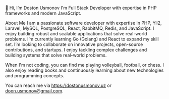 👋 Hi, I’m Doston Usmonov
 I'm Full Stack Developer with expertise in PHP frameworks and modern JavaScript.

 About Me
I am a passionate software developer with expertise in PHP, Yii2, Laravel, MySQL, PostgreSQL, React, RabbitMQ, Redis, and JavaScript. I enjoy building robust and scalable applications that solve real-world problems.
I’m currently learning Go (Golang) and React to expand my skill set.
I’m looking to collaborate on innovative projects, open-source contributions, and startups.
I enjoy tackling complex challenges and building systems that solve real-world problems.

When I'm not coding, you can find me playing volleyball, football, or chess. I also enjoy reading books and continuously learning about new technologies and programming concepts.

You can reach me via https://dostonusmonov.uz or doon.usmonov@gmail.com.

<!---
doston-usmonov/doston-usmonov is a ✨ special ✨ repository because its `README.md` (this file) appears on your GitHub profile.
You can click the Preview link to take a look at your changes.
--->

